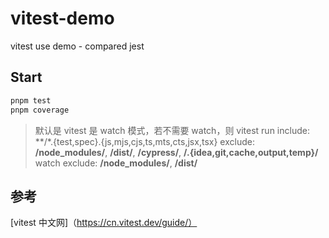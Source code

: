 # vitest-demo
vitest use demo - compared jest

## Start
```bash
pnpm test
pnpm coverage
```
> 默认是 vitest 是 watch 模式，若不需要  watch，则 vitest run
> include: **/*.{test,spec}.{js,mjs,cjs,ts,mts,cts,jsx,tsx}
> exclude:  **/node_modules/**, **/dist/**, **/cypress/**, **/.{idea,git,cache,output,temp}/**
> watch exclude:  **/node_modules/**, **/dist/**

## 参考
[vitest 中文网]（https://cn.vitest.dev/guide/）